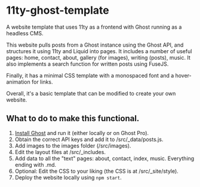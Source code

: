 # 11ty-ghost-template
A website template that uses 11ty as a frontend with Ghost running as a headless CMS. 

This website pulls posts from a Ghost instance using the Ghost API, and structures it using 11ty and Liquid into pages. 
It includes a number of useful pages: home, contact, about, gallery (for images), writing (posts), music. 
It also implements a search function for written posts using FuseJS. 

Finally, it has a minimal CSS template with a monospaced font and a hover-animation for links. 

Overall, it's a basic template that can be modified to create your own website. 

## What to do to make this functional. 

1. [Install Ghost]([url](https://ghost.org/docs/install/)) and run it (either locally or on Ghost Pro).
2. Obtain the correct API keys and add it to /src/_data/posts.js.
3. Add images to the images folder (/src/images).
5. Edit the layout files at /src/_includes.
4. Add data to all the "text" pages: about, contact, index, music. Everything ending with .md.
6. Optional: Edit the CSS to your liking (the CSS is at /src/_site/style).
7. Deploy the website locally using `npm start`.
